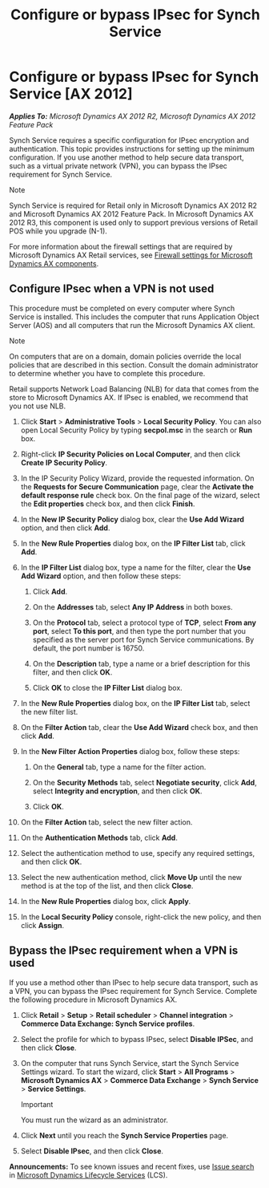 ﻿---
title: Configure or bypass IPsec for Synch Service
TOCTitle: Configure or bypass IPsec for Synch Service
ms:assetid: 645f73b8-684b-46cd-aa62-6d59342d22fb
ms:mtpsurl: https://technet.microsoft.com/en-us/library/JJ679918(v=AX.60)
ms:contentKeyID: 49557900
ms.date: 05/18/2015
mtps_version: v=AX.60
---

# Configure or bypass IPsec for Synch Service [AX 2012]


_**Applies To:** Microsoft Dynamics AX 2012 R2, Microsoft Dynamics AX 2012 Feature Pack_

Synch Service requires a specific configuration for IPsec encryption and authentication. This topic provides instructions for setting up the minimum configuration. If you use another method to help secure data transport, such as a virtual private network (VPN), you can bypass the IPsec requirement for Synch Service.


> [!NOTE]
> <P>Synch Service is required for Retail only in Microsoft Dynamics AX 2012 R2 and Microsoft Dynamics AX 2012 Feature Pack. In Microsoft Dynamics AX 2012 R3, this component is used only to support previous versions of Retail POS while you upgrade (N-1).</P>



For more information about the firewall settings that are required by Microsoft Dynamics AX Retail services, see [Firewall settings for Microsoft Dynamics AX components](firewall-settings-for-microsoft-dynamics-ax-components.md).

## Configure IPsec when a VPN is not used

This procedure must be completed on every computer where Synch Service is installed. This includes the computer that runs Application Object Server (AOS) and all computers that run the Microsoft Dynamics AX client.


> [!NOTE]
> <P>On computers that are on a domain, domain policies override the local policies that are described in this section. Consult the domain administrator to determine whether you have to complete this procedure.</P>



Retail supports Network Load Balancing (NLB) for data that comes from the store to Microsoft Dynamics AX. If IPsec is enabled, we recommend that you not use NLB.

1.  Click **Start** \> **Administrative Tools** \> **Local Security Policy**. You can also open Local Security Policy by typing **secpol.msc** in the search or **Run** box.

2.  Right-click **IP Security Policies on Local Computer**, and then click **Create IP Security Policy**.

3.  In the IP Security Policy Wizard, provide the requested information. On the **Requests for Secure Communication** page, clear the **Activate the default response rule** check box. On the final page of the wizard, select the **Edit properties** check box, and then click **Finish**.

4.  In the **New IP Security Policy** dialog box, clear the **Use Add Wizard** option, and then click **Add**.

5.  In the **New Rule Properties** dialog box, on the **IP Filter List** tab, click **Add**.

6.  In the **IP Filter List** dialog box, type a name for the filter, clear the **Use Add Wizard** option, and then follow these steps:
    
    1.  Click **Add**.
    
    2.  On the **Addresses** tab, select **Any IP Address** in both boxes.
    
    3.  On the **Protocol** tab, select a protocol type of **TCP**, select **From any port**, select **To this port**, and then type the port number that you specified as the server port for Synch Service communications. By default, the port number is 16750.
    
    4.  On the **Description** tab, type a name or a brief description for this filter, and then click **OK**.
    
    5.  Click **OK** to close the **IP Filter List** dialog box.

7.  In the **New Rule Properties** dialog box, on the **IP Filter List** tab, select the new filter list.

8.  On the **Filter Action** tab, clear the **Use Add Wizard** check box, and then click **Add**.

9.  In the **New Filter Action Properties** dialog box, follow these steps:
    
    1.  On the **General** tab, type a name for the filter action.
    
    2.  On the **Security Methods** tab, select **Negotiate security**, click **Add**, select **Integrity and encryption**, and then click **OK**.
    
    3.  Click **OK**.

10. On the **Filter Action** tab, select the new filter action.

11. On the **Authentication Methods** tab, click **Add**.

12. Select the authentication method to use, specify any required settings, and then click **OK**.

13. Select the new authentication method, click **Move Up** until the new method is at the top of the list, and then click **Close**.

14. In the **New Rule Properties** dialog box, click **Apply**.

15. In the **Local Security Policy** console, right-click the new policy, and then click **Assign**.

## Bypass the IPsec requirement when a VPN is used

If you use a method other than IPsec to help secure data transport, such as a VPN, you can bypass the IPsec requirement for Synch Service. Complete the following procedure in Microsoft Dynamics AX.

1.  Click **Retail** \> **Setup** \> **Retail scheduler** \> **Channel integration** \> **Commerce Data Exchange: Synch Service profiles**.

2.  Select the profile for which to bypass IPsec, select **Disable IPSec**, and then click **Close**.

3.  On the computer that runs Synch Service, start the Synch Service Settings wizard. To start the wizard, click **Start** \> **All Programs** \> **Microsoft Dynamics AX** \> **Commerce Data Exchange** \> **Synch Service** \> **Service Settings**.
    

    > [!IMPORTANT]
    > <P>You must run the wizard as an administrator.</P>



4.  Click **Next** until you reach the **Synch Service Properties** page.

5.  Select **Disable IPsec**, and then click **Close**.

  
**Announcements:** To see known issues and recent fixes, use [Issue search](http://go.microsoft.com/fwlink/?linkid=389258) in [Microsoft Dynamics Lifecycle Services](http://go.microsoft.com/fwlink/?linkid=306505) (LCS).

